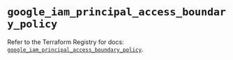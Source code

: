 # `google_iam_principal_access_boundary_policy`

Refer to the Terraform Registry for docs: [`google_iam_principal_access_boundary_policy`](https://registry.terraform.io/providers/hashicorp/google-beta/6.14.1/docs/resources/google_iam_principal_access_boundary_policy).
